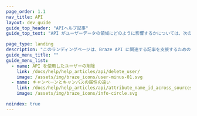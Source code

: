 ```yaml
---
page_order: 1.1
nav_title: API
layout: dev_guide
guide_top_header: "APIヘルプ記事"
guide_top_text: "API がユーザーデータの領域にどのように影響するかについては、次の記事を参照してください。<br><br> Braze REST API の詳細については、<a href='/docs/api/basics/'>API</a> を参照してください。"

page_type: landing
description: "このランディングページは、Braze API に関連する記事を支援するためのホームページです。"
guide_menu_title: ""
guide_menu_list:
  - name: API を使用したユーザーの削除
    link: /docs/help/help_articles/api/delete_user/
    image: /assets/img/braze_icons/user-minus-01.svg
  - name: キャンペーンとキャンバスの属性の違い
    link: /docs/help/help_articles/api/attribute_name_id_across_sources/
    image: /assets/img/braze_icons/info-circle.svg

noindex: true
---
```




